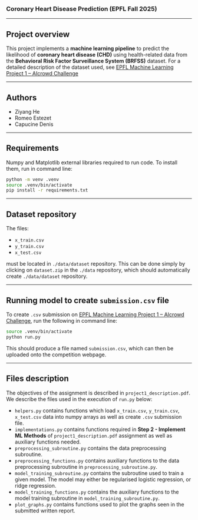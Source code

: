 ### Coronary Heart Disease Prediction (EPFL Fall 2025)

---

## Project overview
This project implements a **machine learning pipeline** to predict the likelihood of **coronary heart disease (CHD)** using health-related data from the **Behavioral Risk Factor Surveillance System (BRFSS)** dataset. For a detailed description of the dataset used, see [EPFL Machine Learning Project 1 – AIcrowd Challenge](https://www.aicrowd.com/challenges/epfl-machine-learning-project-1)

---

## Authors
- Ziyang He  
- Romeo Estezet  
- Capucine Denis  

---

## Requirements
Numpy and Matplotlib external libraries required to run code. To install them, run in command line:

```bash
python -m venv .venv
source .venv/bin/activate     
pip install -r requirements.txt
```

--- 

## Dataset repository
The files:
- `x_train.csv`
- `y_train.csv`
- `x_test.csv` 

must be located in `./data/dataset` repository. This can be done simply by clicking on `dataset.zip` in the `./data` repository, which should automatically create `./data/dataset` repository.

---

## Running model to create `submission.csv` file
To create `.csv` submission on [EPFL Machine Learning Project 1 – AIcrowd Challenge](https://www.aicrowd.com/challenges/epfl-machine-learning-project-1), run the following in command line:

```bash
source .venv/bin/activate
python run.py
```

This should produce a file named `submission.csv`, which can then be uploaded onto the competition webpage. 

---

## Files description
The objectives of the assignment is described in `project1_description.pdf`. We describe the files used in the execution of `run.py` below:
- `helpers.py` contains functions which load `x_train.csv`, `y_train.csv`, `x_test.csv` data into numpy arrays as well as create `.csv` submission file.
- `implementations.py` contains functions required in **Step 2 - Implement ML Methods** of `project1_description.pdf` assignment as well as auxiliary functions needed.
- `preprocessing_subroutine.py` contains the data preprocessing subroutine. 
- `preprocessing_functions.py` contains auxiliary functions to the data preprocessing subroutine in `preprocessing_subroutine.py`.
- `model_training_subroutine.py` contains the subroutine used to train a given model. The model may either be regularised logistic regression, or ridge regression. 
- `model_training_functions.py` contains the auxiliary functions to the model training subroutine in `model_training_subroutine.py`.
- `plot_graphs.py` contains functions used to plot the graphs seen in the submitted written report.
